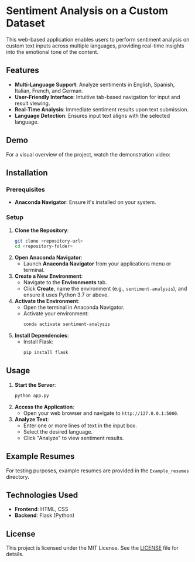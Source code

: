 # Sentiment Analysis on a Custom Dataset

This web-based application enables users to perform sentiment analysis on custom text inputs across multiple languages, providing real-time insights into the emotional tone of the content.

## Features

- **Multi-Language Support**: Analyze sentiments in English, Spanish, Italian, French, and German.
- **User-Friendly Interface**: Intuitive tab-based navigation for input and result viewing.
- **Real-Time Analysis**: Immediate sentiment results upon text submission.
- **Language Detection**: Ensures input text aligns with the selected language.

## Demo

For a visual overview of the project, watch the demonstration video:


## Installation

### Prerequisites

- **Anaconda Navigator**: Ensure it's installed on your system.

### Setup

1. **Clone the Repository**:
   ```bash
   git clone <repository-url>
   cd <repository-folder>
   ```
2. **Open Anaconda Navigator**:
   - Launch **Anaconda Navigator** from your applications menu or terminal.
3. **Create a New Environment**:
   - Navigate to the **Environments** tab.
   - Click **Create**, name the environment (e.g., `sentiment-analysis`), and ensure it uses Python 3.7 or above.
4. **Activate the Environment**:
   - Open the terminal in Anaconda Navigator.
   - Activate your environment:
     ```bash
     conda activate sentiment-analysis
     ```
5. **Install Dependencies**:
   - Install Flask:
     ```bash
     pip install flask
     ```

## Usage

1. **Start the Server**:
   ```bash
   python app.py
   ```
2. **Access the Application**:
   - Open your web browser and navigate to `http://127.0.0.1:5000`.
3. **Analyze Text**:
   - Enter one or more lines of text in the input box.
   - Select the desired language.
   - Click "Analyze" to view sentiment results.

## Example Resumes

For testing purposes, example resumes are provided in the `Example_resumes` directory.

## Technologies Used

- **Frontend**: HTML, CSS
- **Backend**: Flask (Python)

## License

This project is licensed under the MIT License. See the [LICENSE](LICENSE.txt) file for details. 
